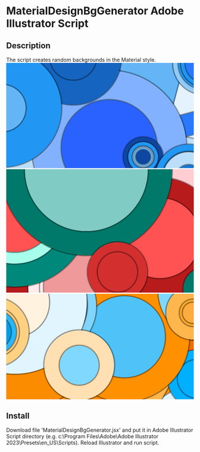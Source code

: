 # MaterialDesignBgGenerator Adobe Illustrator Script
## Description
The script creates random backgrounds in the Material style.
![Bg1](img/698547.jpg)
![Bg2](img/712646.jpg)
![Bg3](img/985748.jpg)
## Install
Download file 'MaterialDesignBgGenerator.jsx' and put it in Adobe Illustrator Script directory
(e.g. c:\Program Files\Adobe\Adobe Illustrator 2023\Presets\en_US\Scripts).
Reload Illustrator and run script.

